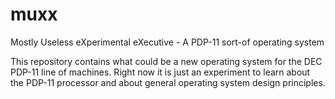 muxx
====

Mostly Useless eXperimental eXecutive - A PDP-11 sort-of operating system

This repository contains what could be a new operating system for the DEC PDP-11 line of machines.
Right now it is just an experiment to learn about the PDP-11 processor and about general operating
system design principles.

